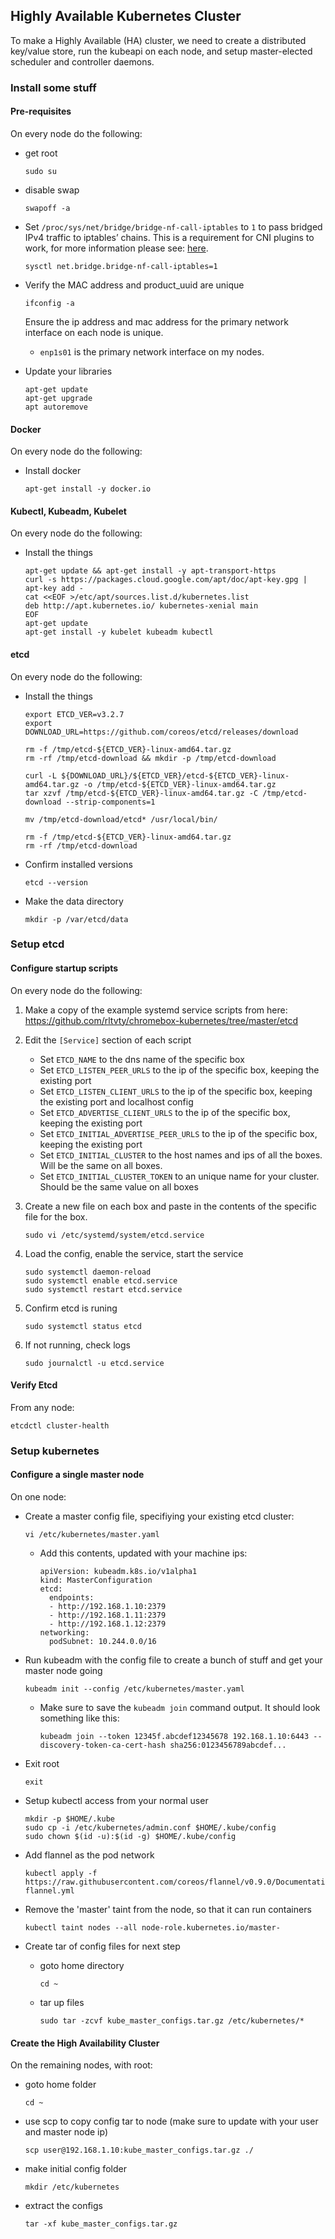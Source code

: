 ## Highly Available Kubernetes Cluster

To make a Highly Available (HA) cluster, we need to create a distributed key/value store, run the kubeapi on each node, 
and setup master-elected scheduler and controller daemons.

### Install some stuff

#### Pre-requisites

On every node do the following:

* get root
   ```
   sudo su
   ```
* disable swap
   ```
   swapoff -a
   ```

* Set `/proc/sys/net/bridge/bridge-nf-call-iptables` to `1` to pass bridged IPv4 traffic to iptables’ chains. This is a requirement for CNI plugins to work, for more information please see: [here](https://kubernetes.io/docs/concepts/cluster-administration/network-plugins/#network-plugin-requirements).
   ```
   sysctl net.bridge.bridge-nf-call-iptables=1
   ```

* Verify the MAC address and product_uuid are unique
   ```
   ifconfig -a
   ```
   Ensure the ip address and mac address for the primary network interface on each node is unique.  
     * `enp1s01` is the primary network interface on my nodes.
     
* Update your libraries
  ```
  apt-get update
  apt-get upgrade
  apt autoremove
  ```

#### Docker

On every node do the following:

* Install docker
   ```
   apt-get install -y docker.io
   ```

#### Kubectl, Kubeadm, Kubelet

On every node do the following:

* Install the things
   ```
   apt-get update && apt-get install -y apt-transport-https
   curl -s https://packages.cloud.google.com/apt/doc/apt-key.gpg | apt-key add -
   cat <<EOF >/etc/apt/sources.list.d/kubernetes.list
   deb http://apt.kubernetes.io/ kubernetes-xenial main
   EOF
   apt-get update
   apt-get install -y kubelet kubeadm kubectl
   ```

#### etcd

On every node do the following:

* Install the things
   ```
   export ETCD_VER=v3.2.7
   export DOWNLOAD_URL=https://github.com/coreos/etcd/releases/download
   
   rm -f /tmp/etcd-${ETCD_VER}-linux-amd64.tar.gz
   rm -rf /tmp/etcd-download && mkdir -p /tmp/etcd-download

   curl -L ${DOWNLOAD_URL}/${ETCD_VER}/etcd-${ETCD_VER}-linux-amd64.tar.gz -o /tmp/etcd-${ETCD_VER}-linux-amd64.tar.gz
   tar xzvf /tmp/etcd-${ETCD_VER}-linux-amd64.tar.gz -C /tmp/etcd-download --strip-components=1

   mv /tmp/etcd-download/etcd* /usr/local/bin/

   rm -f /tmp/etcd-${ETCD_VER}-linux-amd64.tar.gz
   rm -rf /tmp/etcd-download
   ```
* Confirm installed versions
   ```
   etcd --version
   ```
* Make the data directory
   ```
   mkdir -p /var/etcd/data
   ```

### Setup etcd

#### Configure startup scripts

On every node do the following:

1. Make a copy of the example systemd service scripts from here: https://github.com/rltvty/chromebox-kubernetes/tree/master/etcd


2. Edit the `[Service]` section of each script
   * Set `ETCD_NAME` to the dns name of the specific box
   * Set `ETCD_LISTEN_PEER_URLS` to the ip of the specific box, keeping the existing port 
   * Set `ETCD_LISTEN_CLIENT_URLS` to the ip of the specific box, keeping the existing port and localhost config
   * Set `ETCD_ADVERTISE_CLIENT_URLS` to the ip of the specific box, keeping the existing port 
   * Set `ETCD_INITIAL_ADVERTISE_PEER_URLS` to the ip of the specific box, keeping the existing port
   * Set `ETCD_INITIAL_CLUSTER` to the host names and ips of all the boxes.  Will be the same on all boxes.
   * Set `ETCD_INITIAL_CLUSTER_TOKEN` to an unique name for your cluster.  Should be the same value on all boxes
   
3. Create a new file on each box and paste in the contents of the specific file for the box.
   ```
   sudo vi /etc/systemd/system/etcd.service
   ```
   
4. Load the config, enable the service, start the service
   ```
   sudo systemctl daemon-reload
   sudo systemctl enable etcd.service
   sudo systemctl restart etcd.service
   ```
   
5. Confirm etcd is runing
   ```
   sudo systemctl status etcd
   ```
   
6. If not running, check logs
   ```
   sudo journalctl -u etcd.service
   ```

#### Verify Etcd

From any node:

```
etcdctl cluster-health
```

### Setup kubernetes

#### Configure a single master node

On one node:

* Create a master config file, specifiying your existing etcd cluster:
   ```
   vi /etc/kubernetes/master.yaml
   ```
   * Add this contents, updated with your machine ips:
      ```
      apiVersion: kubeadm.k8s.io/v1alpha1
      kind: MasterConfiguration
      etcd:
        endpoints:
        - http://192.168.1.10:2379
        - http://192.168.1.11:2379
        - http://192.168.1.12:2379
      networking:
        podSubnet: 10.244.0.0/16
      ```

* Run kubeadm with the config file to create a bunch of stuff and get your master node going
   ```
   kubeadm init --config /etc/kubernetes/master.yaml
   ```
   * Make sure to save the `kubeadm join` command output.  It should look something like this:
      ```
      kubeadm join --token 12345f.abcdef12345678 192.168.1.10:6443 --discovery-token-ca-cert-hash sha256:0123456789abcdef...
      ```

* Exit root
   ```
   exit
   ```
   
* Setup kubectl access from your normal user
   ```
   mkdir -p $HOME/.kube
   sudo cp -i /etc/kubernetes/admin.conf $HOME/.kube/config
   sudo chown $(id -u):$(id -g) $HOME/.kube/config
   ```
   
* Add flannel as the pod network
   ```
   kubectl apply -f https://raw.githubusercontent.com/coreos/flannel/v0.9.0/Documentation/kube-flannel.yml

   ```

* Remove the 'master' taint from the node, so that it can run containers
   ```
   kubectl taint nodes --all node-role.kubernetes.io/master-
   ```
* Create tar of config files for next step
  * goto home directory
     ```
     cd ~
     ```
  * tar up files
     ```
     sudo tar -zcvf kube_master_configs.tar.gz /etc/kubernetes/*
     ```
   
#### Create the High Availability Cluster

On the remaining nodes, with root:

* goto home folder
   ```
   cd ~
   ```
   
* use scp to copy config tar to node (make sure to update with your user and master node ip)
   ```
   scp user@192.168.1.10:kube_master_configs.tar.gz ./ 
   ```

* make initial config folder
   ```
   mkdir /etc/kubernetes
   ```
* extract the configs
   ```
   tar -xf kube_master_configs.tar.gz
   ```


